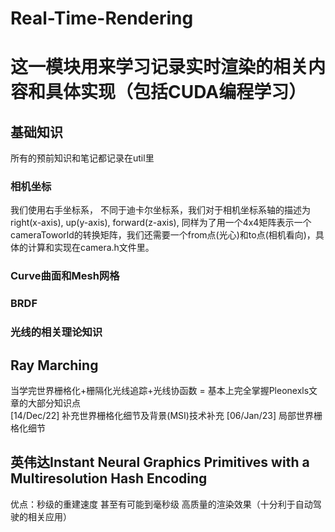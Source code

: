 # Real-Time-Rendering

# 这一模块用来学习记录实时渲染的相关内容和具体实现（包括CUDA编程学习）
## 基础知识
 所有的预前知识和笔记都记录在util里
### 相机坐标
我们使用右手坐标系， 不同于迪卡尔坐标系，我们对于相机坐标系轴的描述为right(x-axis), up(y-axis), forward(z-axis), 同样为了用一个4x4矩阵表示一个cameraToworld的转换矩阵，我们还需要一个from点(光心)和to点(相机看向)，具体的计算和实现在camera.h文件里。

### Curve曲面和Mesh网格

### BRDF

### 光线的相关理论知识

## Ray Marching
当学完世界栅格化+栅隔化光线追踪+光线协函数 = 基本上完全掌握Pleonexls文章的大部分知识点  
     [14/Dec/22] 补充世界栅格化细节及背景(MSI)技术补充
     [06/Jan/23] 局部世界栅格化细节

## 英伟达Instant Neural Graphics Primitives with a Multiresolution Hash Encoding
优点：秒级的重建速度 甚至有可能到毫秒级
     高质量的渲染效果（十分利于自动驾驶的相关应用）

